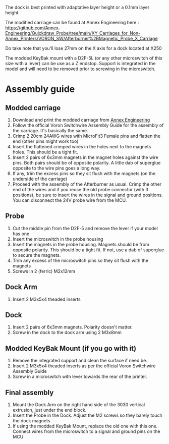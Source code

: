 The dock is best printed with adaptative layer height or a 0.1mm layer height.

The modified carriage can be found at Annex Engineering here : https://github.com/Annex-Engineering/Quickdraw_Probe/tree/main/XY_Carriages_for_Non-Annex_Printers/VORON_SW/Afterburner%2BMagnetic_Probe_X_Carriage

Do take note that you'll lose 27mm on the X axis for a dock located at X250

The modded KeyBak mount with a D2F-5L (or any other microswitch of this size with a lever) can be use as a Z endstop. Support is integrated in the model and will need to be removed prior to screwing in the microswitch.

# Assembly guide

## Modded carriage
1. Download and print the modded carriage from [Annex Engineering](https://github.com/Annex-Engineering/Quickdraw_Probe/tree/main/XY_Carriages_for_Non-Annex_Printers/VORON_SW/Afterburner%2BMagnetic_Probe_X_Carriage/STLs)
2. Follow the official Voron Switchwire Assembly Guide for the assembly of the carriage. It's basically the same.
3. Crimp 2 20cm 24AWG wires with MicroFit3 Female pins and flatten the end (other pins might work too)
4. Insert the flattened crimped wires in the holes next to the magnets holes. This should be a tight fit.
5. Insert 2 pairs of 6x3mm magnets in the magnet holes against the wire pins. Both pairs should be of opposite polarity. A little dab of superglue opposite to the wire pins goes a long way.
6. If any, trim the excess pins so they sit flush with the magnets (on the underside of the carriage)
7. Proceed with the assembly of the Afterburner as usual. Crimp the other end of the wires and if you reuse the old probe connector (with 3 positions), be sure to insert the wires in the signal and ground positions. You can disconnect the 24V probe wire from the MCU.

## Probe
1. Cut the middle pin from the D2F-5 and remove the lever if your model has one
2. Insert the microswitch in the probe housing
3. Insert the magnets in the probe housing. Magnets should be from opposite polarity. This should be a tight fit. If not, use a dab of superglue to secure the magnets.
4. Trim any excess of the microswitch pins so they sit flush with the magnets
5. Screws in 2 (ferric) M2x12mm

## Dock Arm
1. Insert 2 M3x5x4 theaded inserts

## Dock
1. Insert 2 pairs of 6x3mm magnets. Polarity doesn't matter.
2. Screw in the dock to the dock arm using 2 M3x8mm

## Modded KeyBak Mount (if you go with it)
1. Remove the integrated support and clean the surface if need be.
2. Insert 2 M3x5x4 theaded inserts as per the official Voron Switchwire Assembly Guide
3. Screw in a microswitch with lever towards the rear of the printer.

## Final assembly
1. Mount the Dock Arm on the right hand side of the 3030 vertical extrusion, just under the end block.
2. Insert the Probe in the Dock. Adjust the M2 screws so they barely touch the dock magnets
3. If using the modded KeyBak Mount, replace the old one with this one. Connect wires from the microswitch to a signal and ground pins on the MCU
